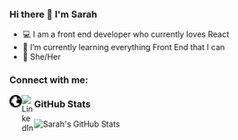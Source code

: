 ### Hi there 👋 I'm Sarah

- 💻 I am a front end developer who currently loves React
- 🌱 I’m currently learning everything Front End that I can
- 👩 She/Her


### Connect with me:

[<img align="left" alt="sarahsipple.com" width="22px" src="https://raw.githubusercontent.com/iconic/open-iconic/master/svg/globe.svg" />][website]
[<img align="left" alt="LinkedIn" width="22px" src="https://cdn.jsdelivr.net/npm/simple-icons@v3/icons/linkedin.svg" />][linkedin]

### GitHub Stats

<img align="left" alt="Sarah's GitHub Stats" src="https://github-readme-stats.codestackr.vercel.app/api?username=sarahsipple&show_icons=true&hide_border=true&theme=synthwave" />


[website]: https://sarahsipple.com
[linkedin]: https://linkedin.com/in/sarahsipple
